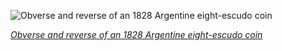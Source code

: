 
![Obverse and reverse of an 1828 Argentine eight-escudo coin](https://upload.wikimedia.org/wikipedia/commons/thumb/8/81/Argentina_1828_8_Escudos.jpg/750px-Argentina_1828_8_Escudos.jpg)

*[Obverse and reverse of an 1828 Argentine eight-escudo coin](https://wikipedia.org/wiki/File:Argentina_1828_8_Escudos.jpg)*

